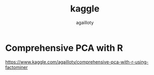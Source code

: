﻿---
layout: page
author: agailloty
title: kaggle
permalink: "/kaggle"
menutitle: Kaggle
---

# Comprehensive PCA with R
https://www.kaggle.com/agailloty/comprehensive-pca-with-r-using-factominer